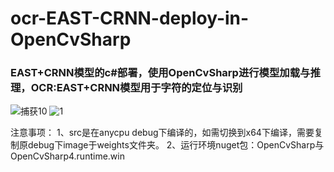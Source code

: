 # ocr-EAST-CRNN-deploy-in-OpenCvSharp
### EAST+CRNN模型的c#部署，使用OpenCvSharp进行模型加载与推理，OCR:EAST+CRNN模型用于字符的定位与识别
![捕获10](https://user-images.githubusercontent.com/26215301/157580491-77b3d494-e3db-425b-b3a7-5944ca964c6e.PNG)
![1](https://user-images.githubusercontent.com/26215301/157580507-08016fa6-b703-4530-8f80-82fb021b14b9.PNG)

注意事项：
1、src是在anycpu debug下编译的，如需切换到x64下编译，需要复制原debug下image于weights文件夹。
2、运行环境nuget包：OpenCvSharp与OpenCvSharp4.runtime.win
